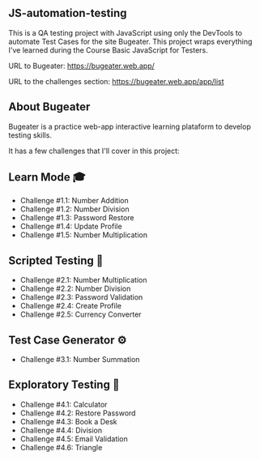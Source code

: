 ## JS-automation-testing

This is a QA testing project with JavaScript using only the DevTools to automate Test Cases for the site Bugeater. This project wraps everything I've learned during the Course Basic JavaScript for Testers. 

URL to Bugeater: https://bugeater.web.app/

URL to the challenges section: https://bugeater.web.app/app/list

## About Bugeater

Bugeater is a practice web-app interactive learning plataform to develop testing skills. 

It has a few challenges that I'll cover in this project: 

## Learn Mode 🎓

- Challenge #1.1: Number Addition
- Challenge #1.2: Number Division
- Challenge #1.3: Password Restore
- Challenge #1.4: Update Profile
- Challenge #1.5: Number Multiplication

## Scripted Testing 🤖

- Challenge #2.1: Number Multiplication
- Challenge #2.2: Number Division
- Challenge #2.3: Password Validation
- Challenge #2.4: Create Profile
- Challenge #2.5: Currency Converter

## Test Case Generator ⚙️

- Challenge #3.1: Number Summation

## Exploratory Testing 🧭

- Challenge #4.1: Calculator
- Challenge #4.2: Restore Password
- Challenge #4.3: Book a Desk
- Challenge #4.4: Division
- Challenge #4.5: Email Validation
- Challenge #4.6: Triangle